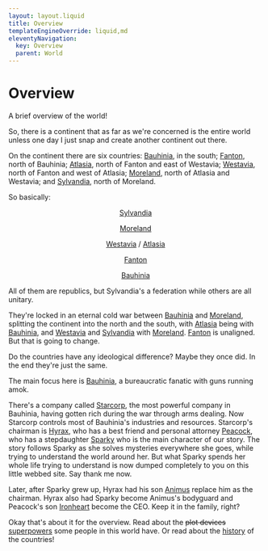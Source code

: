 ```yaml
---
layout: layout.liquid
title: Overview
templateEngineOverride: liquid,md
eleventyNavigation:
  key: Overview
  parent: World
---
```


# Overview

A brief overview of the world!

So, there is a continent that as far as we're concerned is the entire world unless one day I just snap and create another continent out there.

On the continent there are six countries: [Bauhinia](/world/bauhinia/), in the south; [Fanton](/world/fanton/), north of Bauhinia; [Atlasia](/world/atlasia/), north of Fanton and east of Westavia; [Westavia](/world/westavia/), north of Fanton and west of Atlasia; [Moreland](/world/moreland/), north of Atlasia and Westavia; and [Sylvandia](/world/sylvandia/), north of Moreland.

So basically:

<p style="text-align: center; text-indent: 0;"><a href="/world/sylvandia/">Sylvandia</a></p>

<p style="text-align: center; text-indent: 0;"><a href="/world/moreland/">Moreland</a></p>

<p style="text-align: center; text-indent: 0;"><a href="/world/westavia/">Westavia</a> / <a href="/world/atlasia/">Atlasia</a></p>

<p style="text-align: center; text-indent: 0;"><a href="/world/fanton/">Fanton</a></p>

<p style="text-align: center; text-indent: 0;"><a href="/world/bauhinia/">Bauhinia</a></p>

All of them are republics, but Sylvandia's a federation while others are all unitary.

They're locked in an eternal cold war between [Bauhinia](/world/bauhinia/) and [Moreland](/world/moreland/), splitting the continent into the north and the south, with [Atlasia](/world/atlasia/) being with [Bauhinia](/world/bauhinia/), and [Westavia](/world/westavia/) and [Sylvandia](/world/sylvandia/) with [Moreland](/world/moreland/). [Fanton](/world/fanton/) is unaligned. But that is going to change.

Do the countries have any ideological difference? Maybe they once did. In the end they're just the same.

The main focus here is [Bauhinia](/world/bauhinia/), a bureaucratic fanatic with guns running amok.

There's a company called [Starcorp](/world/bauhinia/starcorp/), the most powerful company in Bauhinia, having gotten rich during the war through arms dealing. Now Starcorp controls most of Bauhinia's industries and resources. Starcorp's chairman is [Hyrax](/characters/hyrax/), who has a best friend and personal attorney [Peacock](/characters/peacock/), who has a stepdaughter [Sparky](/characters/sparky/) who is the main character of our story. The story follows Sparky as she solves mysteries everywhere she goes, while trying to understand the world around her. But what Sparky spends her whole life trying to understand is now dumped completely to you on this little webbed site. Say thank me now.

Later, after Sparky grew up, Hyrax had his son [Animus](/characters/animus/) replace him as the chairman. Hyrax also had Sparky become Animus's bodyguard and Peacock's son [Ironheart](/characters/ironheart/) become the CEO. Keep it in the family, right?

Okay that's about it for the overview. Read about the ~~plot devices~~ [superpowers](/world/superpowers/) some people in this world have. Or read about the [history](/world/history/) of the countries!
